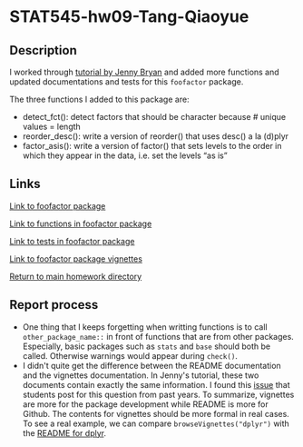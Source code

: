 # STAT545-hw09-Tang-Qiaoyue

## Description
I worked through [tutorial by Jenny Bryan](http://stat545.com/packages06_foofactors-package.html) and added more functions and updated documentations and tests for this `foofactor` package.

The three functions I added to this package are:
- detect_fct(): detect factors that should be character because # unique values = length
- reorder_desc(): write a version of reorder() that uses desc() a la (d)plyr
- factor_asis(): write a version of factor() that sets levels to the order in which they appear in the data, i.e. set the levels “as is”

## Links

[Link to foofactor package](https://github.com/qiaoyuet/foofactors)

[Link to functions in foofactor package](https://github.com/qiaoyuet/foofactors/tree/master/R)

[Link to tests in foofactor package](https://github.com/qiaoyuet/foofactors/tree/master/tests/testthat)

[Link to foofactor package vignettes](https://github.com/qiaoyuet/foofactors/blob/master/vignettes/hello-foofactors.md)

[Return to main homework directory](https://github.com/qiaoyuet/STAT545-hw-Tang-Qiaoyue)

## Report process
- One thing that I keeps forgetting when writting functions is to call `other_package_name::` in front of functions that are from other packages. Especially, basic packages such as `stats` and `base` should both be called. Otherwise warnings would appear during `check()`.
- I didn't quite get the difference between the README documentation and the vignettes documentation. In Jenny's tutorial, these two documents contain exactly the same information. I found this [issue](https://github.com/STAT545-UBC/Discussion/issues/249) that students post for this question from past years. To summarize, vignettes are more for the package development while README is more for Github. The contents for vignettes should be more formal in real cases. To see a real example, we can compare `browseVignettes("dplyr")` with the [README for dplyr](https://github.com/tidyverse/dplyr).